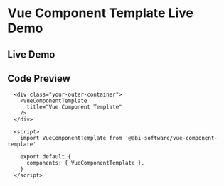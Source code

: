 # Vue Component Template Live Demo

## Live Demo

<div class="demo-container">
  <div class="demo-container-inner">
    <ClientOnly>
      <VueComponentTemplate
        title="Vue Component Template"
      />
    </ClientOnly>
  </div>
</div>

<script setup>
import { defineClientComponent } from "vitepress";
import "./demo-styles.css";

const VueComponentTemplate = defineClientComponent(() => {
  return import("../src/components/VueComponentTemplate.vue");
});
</script>


## Code Preview

```js-vue
  <div class="your-outer-container">
    <VueComponentTemplate
      title="Vue Component Template"
    />
  </div>

  <script>
    import VueComponentTemplate from '@abi-software/vue-component-template'

    export default {
      components: { VueComponentTemplate },
    }
  </script>
```
